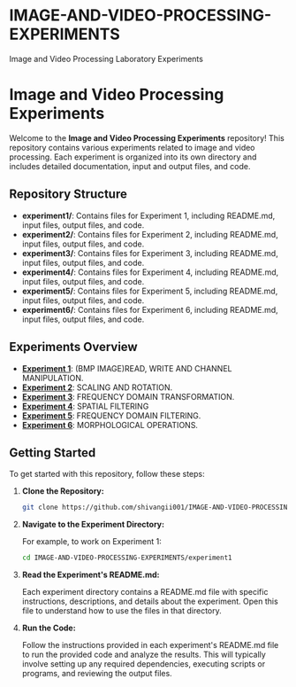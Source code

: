 # IMAGE-AND-VIDEO-PROCESSING-EXPERIMENTS
Image and Video Processing  Laboratory Experiments
# Image and Video Processing Experiments

Welcome to the **Image and Video Processing Experiments** repository! This repository contains various experiments related to image and video processing. 
Each experiment is organized into its own directory and includes detailed documentation, input and output files, and code.

## Repository Structure

- **experiment1/**: Contains files for Experiment 1, including README.md, input files, output files, and code.
- **experiment2/**: Contains files for Experiment 2, including README.md, input files, output files, and code.
- **experiment3/**: Contains files for Experiment 3, including README.md, input files, output files, and code.
- **experiment4/**: Contains files for Experiment 4, including README.md, input files, output files, and code.
- **experiment5/**: Contains files for Experiment 5, including README.md, input files, output files, and code.
- **experiment6/**: Contains files for Experiment 6, including README.md, input files, output files, and code.

## Experiments Overview

- **[Experiment 1](experiments/Exp-01)**: (BMP IMAGE)READ, WRITE AND CHANNEL MANIPULATION.
- **[Experiment 2](experiments/EXP-02)**: SCALING AND ROTATION.
- **[Experiment 3](experiments/EXP-03)**: FREQUENCY DOMAIN TRANSFORMATION. 
- **[Experiment 4](experiments/EXP-04)**: SPATIAL FILTERING
- **[Experiment 5](experiments/EXP-05)**: FREQUENCY DOMAIN FILTERING.
- **[Experiment 6](experiments/EXP-06)**: MORPHOLOGICAL OPERATIONS.

## Getting Started

To get started with this repository, follow these steps:

1. **Clone the Repository:**

   ```bash
   git clone https://github.com/shivangii001/IMAGE-AND-VIDEO-PROCESSING-EXPERIMENTS.git
2. **Navigate to the Experiment Directory:**

    For example, to work on Experiment 1:
    
    ```bash
    cd IMAGE-AND-VIDEO-PROCESSING-EXPERIMENTS/experiment1

3. **Read the Experiment's README.md:**

    Each experiment directory contains a README.md file with specific instructions, descriptions, and details about the experiment. Open this file to understand how to use the files in that directory.

4. **Run the Code:**

    Follow the instructions provided in each experiment's README.md file to run the provided code and analyze the results. This will typically involve setting up any required dependencies, executing scripts or programs, and reviewing the output files.

